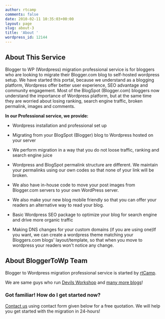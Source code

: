 ```yaml
---
author: rtcamp
comments: false
date: 2010-02-11 10:35:03+00:00
layout: page
slug: about-3
title: 'About '
wordpress_id: 12144
---
```


## About This Service


Blogger to WP (Wordpress) migration professional service is for bloggers who are looking to migrate their Blogger.com blog to self-hosted wordpress setup. We have started this portal, because we understand as a blogging platform, Wordpress offer better user experience, SEO advantage and community engagement. Most of the BlogSpot (Blogger.com) bloggers now understand the importance of Wordpress platform, but at the same time they are worried about losing ranking, search engine traffic, broken permalink, images and comments.

**In our Professional service, we provide:**



	
  * Wordpress installation and professional set up

	
  * Migrating from your BlogSpot (Blogger) blog to Wordpress hosted on your server

	
  * We perform migration in a way that you do not loose traffic, ranking and search engine juice

	
  * Wordpress and BlogSpot permalink structure are different. We maintain your permalinks using our own codes so that none of your link will be broken.

	
  * We also have in-house code to move your post images from Blogger.com servers to your own WordPress server.

	
  * We also make your new blog mobile friendly so that you can offer your readers an alternative way to read your blog.

	
  * Basic Wordpress SEO package to optimize your blog for search engine and drive more organic traffic

	
  * Making DNS changes for your custom domains (if you are using one)If you want, we can create a wordpress theme matching your Bloggers.com blogs' layout/template, so that when you move to wordpress your readers won't notice any change.




## About BloggerToWp Team


Blogger to Wordpress migration professional service is started by [rtCamp](https://rtcamp.com/).

We are same guys who run [Devils Workshop](http://devilsworkshop.org/) and [many more blogs](https://rtcamp.com/portfolio/category/blogger-to-wordpress/)!


### Got familiar! How do I get started now?


[Contact us](http://bloggertowp.org/contact/) using contact form given below for a free quotation. We will help you get started with the migration in 24-hours!
